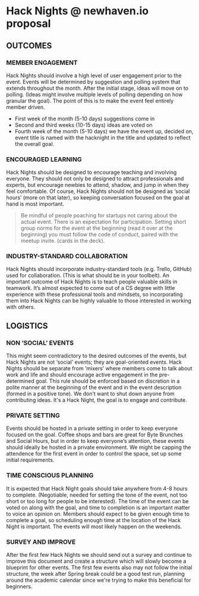 # Hack Nights @ newhaven.io proposal

## OUTCOMES

### MEMBER ENGAGEMENT

Hack Nights should involve a high level of user engagement prior to the event. Events will be determined by suggestion and polling system that extends throughout the month. After the initial stage, ideas will move on to polling. (Ideas might involve multiple levels of polling depending on how granular the goal). The point of this is to make the event feel entirely member driven.

* First week of the month (5-10 days) suggestions come in
* Second and third weeks (10-15 days) ideas are voted on
* Fourth week of the month (5-10 days) we have the event up, decided on, event title is named with the hacknight in the title and updated to reflect the overall goal.

### ENCOURAGED LEARNING

Hack Nights should be designed to encourage teaching and involving everyone. They should not only be designed to attract professionals and experts, but encourage newbies to attend, shadow, and jump in when they feel comfortable. Of course, Hack Nights should not be designed as ‘social hours’ (more on that later), so keeping conversation focused on the goal at hand is most important.

> Be mindful of people poaching for startups not caring about the actual event. There is an expectation for participation. Setting short group norms for the event at the beginning (read it over at the beginning) you must follow the code of conduct, paired with the meetup invite. (cards in the deck).

### INDUSTRY-STANDARD COLLABORATION

Hack Nights should incorporate industry-standard tools (e.g. Trello, GitHub) used for collaboration. (This is what should be in your toolbelt). An important outcome of Hack Nights is to teach people valuable skills in teamwork. It’s almost expected to come out of a CS degree with little experience with these professional tools and mindsets, so incorporating them into Hack Nights can be highly valuable to those interested in working with others.

## LOGISTICS

### NON ‘SOCIAL’ EVENTS

This might seem contradictory to the desired outcomes of the events, but Hack Nights are not ‘social’ events; they are goal-oriented events. Hack Nights should be separate from ‘mixers’ where members come to talk about work and life and should encourage active engagement in the pre-determined goal. This rule should be enforced based on discretion in a polite manner at the beginning of the event and in the event description (formed in a positive tone). We don’t want to shut down anyone from contributing ideas. It's a Hack Night, the goal is to engage and contribute.

### PRIVATE SETTING

Events should be hosted in a private setting in order to keep everyone focused on the goal. Coffee shops and bars are great for Byte Brunches and Social Hours, but in order to keep everyone’s attention, these events should ideally be hosted in a private environment. We might be capping the attendence for the first event in order to control the space, set up some initial requirements.

### TIME CONSCIOUS PLANNING

It is expected that Hack Night goals should take anywhere from 4-8 hours to complete. (Negotiable, needed for setting the tone of the event, not too short or too long for people to be interested). The time of the event can be voted on along with the goal, and time to completion is an important matter to voice an opinion on. Members should expect to be given enough time to complete a goal, so scheduling enough time at the location of the Hack Night is important. The events will most likely happen on the weekends.

### SURVEY AND IMPROVE

After the first few Hack Nights we should send out a survey and continue to improve this document and create a structure which will slowly become a blueprint for other events. The first few events also may not follow the initial structure, the week after Spring break could be a good test run, planning around the academic calendar since we're trying to make this beneficial for beginners.
